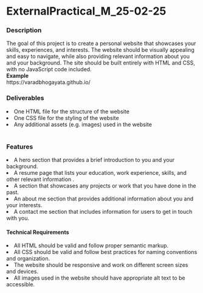 # ExternalPractical_M_25-02-25
<h3><b>Description</b></h3>
The goal of this project is to create a personal website that showcases your skills, experiences, and interests. The website should be visually appealing and easy to navigate, while also providing relevant information about you and your background. The site should be built entirely with HTML and CSS, with no JavaScript code included.<br/>
<b>Example</b><br/>
https://varadbhogayata.github.io/

<h3><b>Deliverables</b></h3>
<li>One HTML file for the structure of the website<br/></li>
<li>One CSS file for the styling of the website<br/></li>
<li>Any additional assets (e.g. images) used in the website<br/></li>
<br/>


<h3>Features</h3>
<li>A hero section that provides a brief introduction to you and your background.</li>
<li>A resume page that lists your education, work experience, skills, and other relevant information .</li>
<li>A section that showcases any projects or work that you have done in the past.</li>
<li>An about me section that provides additional information about you and your interests.</li>
<li>A contact me section that includes information for users to get in touch with you.</li>

<h4>Technical Requirements</h4>
<li>All HTML should be valid and follow proper semantic markup.</li>
<li>All CSS should be valid and follow best practices for naming conventions and organization.</li>
<li>The website should be responsive and work on different screen sizes and devices.</li>
<li>All images used in the website should have appropriate alt text to be accessible.</li>

